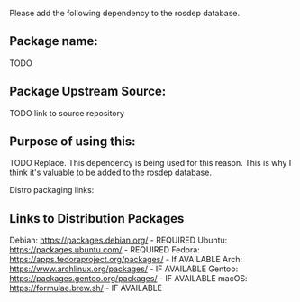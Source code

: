 <!-- Submitter Please review the contributing guidelines: https://github.com/ros/rosdistro/blob/master/CONTRIBUTING.md -->

Please add the following dependency to the rosdep database.

## Package name:

TODO

## Package Upstream Source:

TODO link to source repository

## Purpose of using this:

TODO Replace. This dependency is being used for this reason. This is why I think it's valuable to be added to the rosdep database. 

Distro packaging links:

## Links to Distribution Packages

  Debian: https://packages.debian.org/
    - REQUIRED
  Ubuntu: https://packages.ubuntu.com/
    - REQUIRED
  Fedora: https://apps.fedoraproject.org/packages/
    - If AVAILABLE
  Arch: https://www.archlinux.org/packages/
    - IF AVAILABLE
  Gentoo: https://packages.gentoo.org/packages/
    - IF AVAILABLE
  macOS: https://formulae.brew.sh/
    - IF AVAILABLE
